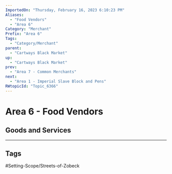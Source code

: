 ```yaml
---
ImportedOn: "Thursday, February 16, 2023 6:10:23 PM"
Aliases:
  - "Food Vendors"
  - "Area 6"
Category: "Merchant"
Prefix: "Area 6"
Tags:
  - "Category/Merchant"
parent:
  - "Cartways Black Market"
up:
  - "Cartways Black Market"
prev:
  - "Area 7 - Common Merchants"
next:
  - "Area 1 - Imperial Slave Block and Pens"
RWtopicId: "Topic_6366"
---
```

# Area 6 - Food Vendors
## Goods and Services

---
## Tags
#Setting-Scope/Streets-of-Zobeck

